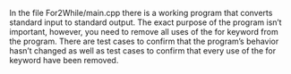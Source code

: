 In the file For2While/main.cpp there is a working program that converts standard input to standard output. The exact purpose of the program isn’t important, however, you need to remove all uses of the for keyword from the program. There are test cases to confirm that the program’s behavior hasn’t changed as well as test cases to confirm that every use of the for keyword have been removed.
